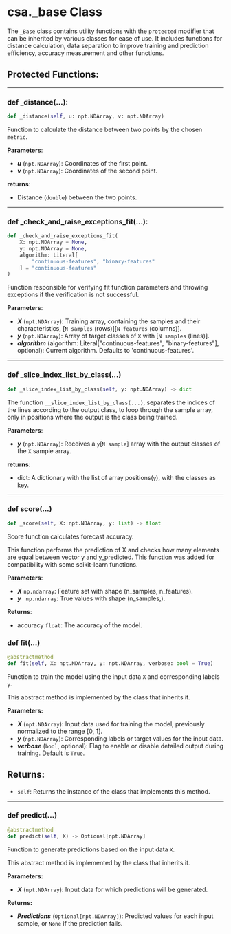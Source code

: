 # csa._base Class

The ``_Base`` class contains utility functions with the ``protected`` modifier that can be inherited by various classes for ease of use. It includes functions for distance calculation, data separation to improve training and prediction efficiency, accuracy measurement and other functions.

## Protected Functions:

---

### def _distance(...):

```python
def _distance(self, u: npt.NDArray, v: npt.NDArray)
```

Function to calculate the distance between two points by the chosen ``metric``.

**Parameters**:
* ***u*** (``npt.NDArray``): Coordinates of the first point.
* ***v*** (``npt.NDArray``): Coordinates of the second point.

**returns**:
* Distance (``double``) between the two points.

---

### def _check_and_raise_exceptions_fit(...):
```python
def _check_and_raise_exceptions_fit(
    X: npt.NDArray = None,
    y: npt.NDArray = None,
    algorithm: Literal[
        "continuous-features", "binary-features"
    ] = "continuous-features"
)
```
Function responsible for verifying fit function parameters and throwing exceptions if the verification is not successful.

**Parameters**:
* ***X*** (``npt.NDArray``): Training array, containing the samples and their characteristics, [``N samples`` (rows)][``N features`` (columns)].
* ***y*** (``npt.NDArray``): Array of target classes of ``X`` with [``N samples`` (lines)].
* ***algorithm*** (algorithm: Literal["continuous-features", "binary-features"], optional): Current algorithm. Defaults to 'continuous-features'.

---

### def _slice_index_list_by_class(...)

```python
def _slice_index_list_by_class(self, y: npt.NDArray) -> dict
```

The function ``__slice_index_list_by_class(...)``, separates the indices of the lines according to the output class, to loop through the sample array, only in positions where the output is the class being trained.

**Parameters**:
* ***y*** (`npt.NDArray`): Receives a ``y``[``N sample``] array with the output classes of the ``X`` sample array.

**returns**:
* dict: A dictionary with the list of array positions(``y``), with the classes as key.

---

### def score(...)

```python
def _score(self, X: npt.NDArray, y: list) -> float
```
Score function calculates forecast accuracy.

This function performs the prediction of X and checks how many elements are equal between vector y and y_predicted. 
This function was added for compatibility with some scikit-learn functions.

**Parameters**:
+ ***X*** `np.ndarray`:
    Feature set with shape (n_samples, n_features).
+ ***y*** ` np.ndarray`:
    True values with shape (n_samples,).

**Returns**:

+ accuracy `float`:
    The accuracy of the model.

### def fit(...)

```python
@abstractmethod
def fit(self, X: npt.NDArray, y: npt.NDArray, verbose: bool = True)
```

Function to train the model using the input data ``X`` and corresponding labels ``y``.

This abstract method is implemented by the class that inherits it.

**Parameters:**

* **_X_** (``npt.NDArray``): Input data used for training the model, previously normalized to the range [0, 1].
* **_y_** (``npt.NDArray``): Corresponding labels or target values for the input data.
* **_verbose_** (``bool``, optional): Flag to enable or disable detailed output during \
        training. Default is ``True``.

Returns:
---
* `self`: Returns the instance of the class that implements this method.

---

### def predict(...)

```python
@abstractmethod
def predict(self, X) -> Optional[npt.NDArray]
```

Function to generate predictions based on the input data ``X``.

This abstract method is implemented by the class that inherits it.

**Parameters:**

* ***X*** (``npt.NDArray``): Input data for which predictions will be generated.

**Returns:**

* ***Predictions*** (``Optional[npt.NDArray]``): Predicted values for each input sample, or ``None`` if the prediction fails.
